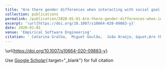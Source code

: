 ```yaml
---
title: "Are there gender differences when interacting with social goal models?"
collection: publications
permalink: /publication/2020-01-01-Are-there-gender-differences-when-interacting-with-social-goal-models
excerpt: '\url{https://doi.org/10.1007/s10664-020-09883-y}'
date: 2020-01-01
venue: 'Empirical Software Engineering'
citation: ' Catarina Gralha,  Miguel Goulão,  João Araújo, &quot;Are there gender differences when interacting with social goal models?.&quot; Empirical Software Engineering, 2020.'
---
```

\url{https://doi.org/10.1007/s10664-020-09883-y}

Use [Google Scholar](https://scholar.google.com/scholar?q=Are+there+gender+differences+when+interacting+with+social+goal+models?){:target="_blank"} for full citation